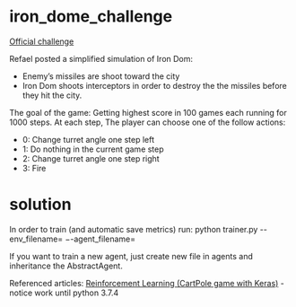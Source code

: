 # iron_dome_challenge
[Official challenge](http://portal.rafael.co.il/mlchallenge2019/Documents/index.html)

Refael posted a simplified simulation of Iron Dom:
- Enemy’s missiles are shoot toward the city
- Iron Dom shoots interceptors in order to destroy the the missiles before they hit
the city.

The goal of the game: Getting highest score in 100 games  each running for
1000 steps. At each step, The player can choose one of the follow actions:
- 0: Change turret angle one step left
- 1: Do nothing in the current game step
- 2: Change turret angle one step right
- 3: Fire


# solution
In order to train (and automatic save metrics) run:
python trainer.py --env_filename=<ENV> −-agent_filename=<AGENT>
  
If you want to train a new agent, just create new file in agents and inheritance the AbstractAgent.


Referenced articles:
[Reinforcement Learning (CartPole game with Keras)](https://keon.github.io/deep-q-learning) - notice work until python 3.7.4
